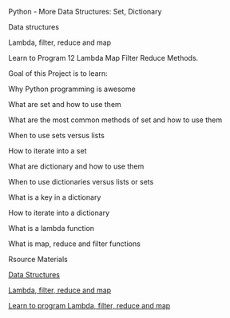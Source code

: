 Python - More Data Structures: Set, Dictionary

Data structures

Lambda, filter, reduce and map

Learn to Program 12 Lambda Map Filter Reduce Methods.

Goal of this Project is  to learn:

Why Python programming is awesome

What are set and how to use them

What are the most common methods of set and how to use them

When to use sets versus lists

How to iterate into a set

What are dictionary and how to use them

When to use dictionaries versus lists or sets

What is a key in a dictionary

How to iterate into a dictionary

What is a lambda function

What is map, reduce and filter functions

Rsource Materials

[Data Structures](https://intranet.alxswe.com/rltoken/gMupLEVx--wpeBGaXolQzA)

[Lambda, filter, reduce and map](https://intranet.alxswe.com/rltoken/Gu5vy0GcihvtPt3lg0K8Jg)

[Learn to program Lambda, filter, reduce and map](https://intranet.alxswe.com/rltoken/-Gve48yvKfgK0SOKtSG6KQ)
